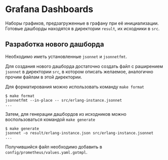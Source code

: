 Grafana Dashboards
=========

Наборы графиков, предзагруженные в графану при её инициализации.
Готовые дашборды находятся в директории `result`, их исходники в `src`.

Разработка нового дашборда
------

Необходимо иметь установленные `jsonnet` и `jsonnetfmt`.

Для создания нового дашборда достаточно создать файл с раширением `jsonnet` в директории `src`, в котором описать желаемое, аналогично прочим файлам в этой директории.

Для форматирования можно использовать команду `make format`

```shell
$ make format
jsonnetfmt --in-place -- src/erlang-instance.jsonnet
...
```

Затем, для генерации дашбордов из исходников можно воспользоваться командой `make generate`

```shell
$ make generate
jsonnet -o result/erlang-instance.json src/erlang-instance.jsonnet
...
```

Получившийся файл необходимо добавить в `config/prometheus/values.yaml.gotmpl`.
